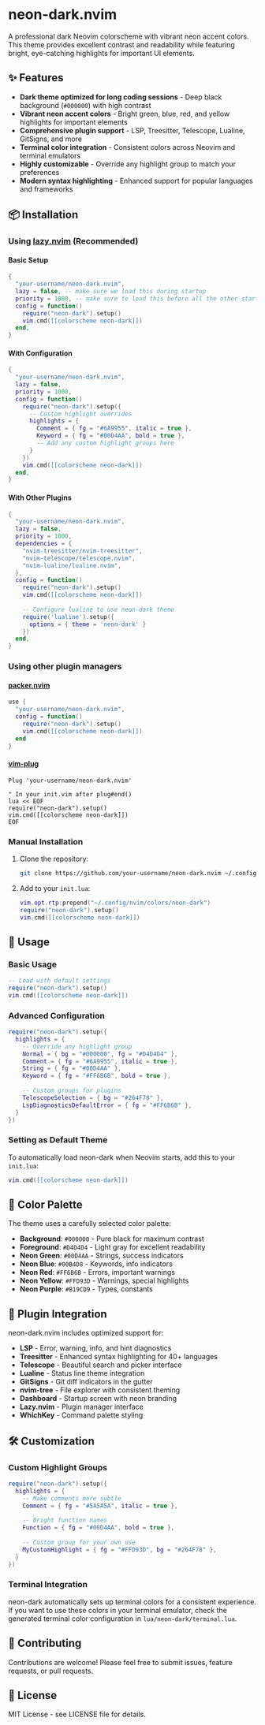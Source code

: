 # neon-dark.nvim

A professional dark Neovim colorscheme with vibrant neon accent colors. This theme provides excellent contrast and readability while featuring bright, eye-catching highlights for important UI elements.

## ✨ Features

- **Dark theme optimized for long coding sessions** - Deep black background (`#000000`) with high contrast
- **Vibrant neon accent colors** - Bright green, blue, red, and yellow highlights for important elements
- **Comprehensive plugin support** - LSP, Treesitter, Telescope, Lualine, GitSigns, and more
- **Terminal color integration** - Consistent colors across Neovim and terminal emulators
- **Highly customizable** - Override any highlight group to match your preferences
- **Modern syntax highlighting** - Enhanced support for popular languages and frameworks

## 📦 Installation

### Using [lazy.nvim](https://github.com/folke/lazy.nvim) (Recommended)

#### Basic Setup
```lua
{
  "your-username/neon-dark.nvim",
  lazy = false, -- make sure we load this during startup
  priority = 1000, -- make sure to load this before all the other start plugins
  config = function()
    require("neon-dark").setup()
    vim.cmd([[colorscheme neon-dark]])
  end,
}
```

#### With Configuration
```lua
{
  "your-username/neon-dark.nvim",
  lazy = false,
  priority = 1000,
  config = function()
    require("neon-dark").setup({
      -- Custom highlight overrides
      highlights = {
        Comment = { fg = "#6A9955", italic = true },
        Keyword = { fg = "#00D4AA", bold = true },
        -- Add any custom highlight groups here
      }
    })
    vim.cmd([[colorscheme neon-dark]])
  end,
}
```

#### With Other Plugins
```lua
{
  "your-username/neon-dark.nvim",
  lazy = false,
  priority = 1000,
  dependencies = {
    "nvim-treesitter/nvim-treesitter",
    "nvim-telescope/telescope.nvim",
    "nvim-lualine/lualine.nvim",
  },
  config = function()
    require("neon-dark").setup()
    vim.cmd([[colorscheme neon-dark]])
    
    -- Configure lualine to use neon-dark theme
    require('lualine').setup({
      options = { theme = 'neon-dark' }
    })
  end,
}
```

### Using other plugin managers

#### [packer.nvim](https://github.com/wbthomason/packer.nvim)
```lua
use {
  "your-username/neon-dark.nvim",
  config = function()
    require("neon-dark").setup()
    vim.cmd([[colorscheme neon-dark]])
  end
}
```

#### [vim-plug](https://github.com/junegunn/vim-plug)
```vim
Plug 'your-username/neon-dark.nvim'

" In your init.vim after plug#end()
lua << EOF
require("neon-dark").setup()
vim.cmd([[colorscheme neon-dark]])
EOF
```

### Manual Installation

1. Clone the repository:
   ```bash
   git clone https://github.com/your-username/neon-dark.nvim ~/.config/nvim/colors/neon-dark
   ```

2. Add to your `init.lua`:
   ```lua
   vim.opt.rtp:prepend("~/.config/nvim/colors/neon-dark")
   require("neon-dark").setup()
   vim.cmd([[colorscheme neon-dark]])
   ```

## 🚀 Usage

### Basic Usage
```lua
-- Load with default settings
require("neon-dark").setup()
vim.cmd([[colorscheme neon-dark]])
```

### Advanced Configuration
```lua
require("neon-dark").setup({
  highlights = {
    -- Override any highlight group
    Normal = { bg = "#000000", fg = "#D4D4D4" },
    Comment = { fg = "#6A9955", italic = true },
    String = { fg = "#00D4AA" },
    Keyword = { fg = "#FF6B6B", bold = true },
    
    -- Custom groups for plugins
    TelescopeSelection = { bg = "#264F78" },
    LspDiagnosticsDefaultError = { fg = "#FF6B6B" },
  }
})
```

### Setting as Default Theme
To automatically load neon-dark when Neovim starts, add this to your `init.lua`:

```lua
vim.cmd([[colorscheme neon-dark]])
```

## 🎨 Color Palette

The theme uses a carefully selected color palette:

- **Background**: `#000000` - Pure black for maximum contrast
- **Foreground**: `#D4D4D4` - Light gray for excellent readability
- **Neon Green**: `#00D4AA` - Strings, success indicators
- **Neon Blue**: `#00B4D8` - Keywords, info indicators  
- **Neon Red**: `#FF6B6B` - Errors, important warnings
- **Neon Yellow**: `#FFD93D` - Warnings, special highlights
- **Neon Purple**: `#B19CD9` - Types, constants

## 🔧 Plugin Integration

neon-dark.nvim includes optimized support for:

- **LSP** - Error, warning, info, and hint diagnostics
- **Treesitter** - Enhanced syntax highlighting for 40+ languages
- **Telescope** - Beautiful search and picker interface
- **Lualine** - Status line theme integration
- **GitSigns** - Git diff indicators in the gutter
- **nvim-tree** - File explorer with consistent theming
- **Dashboard** - Startup screen with neon branding
- **Lazy.nvim** - Plugin manager interface
- **WhichKey** - Command palette styling

## 🛠️ Customization

### Custom Highlight Groups
```lua
require("neon-dark").setup({
  highlights = {
    -- Make comments more subtle
    Comment = { fg = "#5A5A5A", italic = true },
    
    -- Bright function names
    Function = { fg = "#00D4AA", bold = true },
    
    -- Custom group for your own use
    MyCustomHighlight = { fg = "#FFD93D", bg = "#264F78" },
  }
})
```

### Terminal Integration
neon-dark automatically sets up terminal colors for a consistent experience. If you want to use these colors in your terminal emulator, check the generated terminal color configuration in `lua/neon-dark/terminal.lua`.

## 🤝 Contributing

Contributions are welcome! Please feel free to submit issues, feature requests, or pull requests.

## 📄 License

MIT License - see LICENSE file for details.

